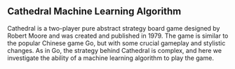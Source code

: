 ## Cathedral Machine Learning Algorithm

Cathedral is a two-player pure abstract strategy board game designed by Robert 
Moore and was created and published in 1979. The game is similar to the popular Chinese 
game Go, but with some crucial gameplay and stylistic changes. As in Go, the strategy behind 
Cathedral is complex, and here we investigate the ability of a machine learning algorithm to play 
the game.  
